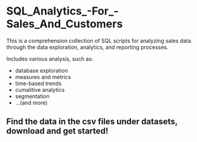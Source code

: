 # SQL_Analytics_-For_-Sales_And_Customers

This is a comprehension collection of SQL scripts for analyzing sales data through the data exploration, analytics, and reporting processes.

Includes various analysis, such as:
- database exploration
- measures and metrics
- time-based trends
- cumalitive analytics
- segmentation
- ...(and more)

Find the data in the csv files under datasets, download and get started!
---


